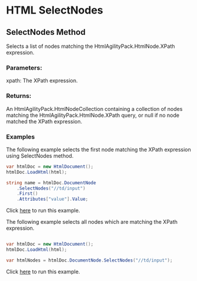 # HTML SelectNodes

## SelectNodes Method

Selects a list of nodes matching the HtmlAgilityPack.HtmlNode.XPath expression.

### Parameters:

xpath: The XPath expression.

### Returns:

An HtmlAgilityPack.HtmlNodeCollection containing a collection of nodes matching the HtmlAgilityPack.HtmlNode.XPath query, or null if no node matched the XPath expression.

### Examples

The following example selects the first node matching the XPath expression using SelectNodes method.

```csharp
var htmlDoc = new HtmlDocument();
htmlDoc.LoadHtml(html);

string name = htmlDoc.DocumentNode
    .SelectNodes("//td/input")
    .First()
    .Attributes["value"].Value;
```

Click [here](https://dotnetfiddle.net/z2y3yl) to run this example.

The following example selects all nodes which are matching the XPath expression.

```csharp

var htmlDoc = new HtmlDocument();
htmlDoc.LoadHtml(html);

var htmlNodes = htmlDoc.DocumentNode.SelectNodes("//td/input");

```

Click [here](https://dotnetfiddle.net/ozk9kE) to run this example.
